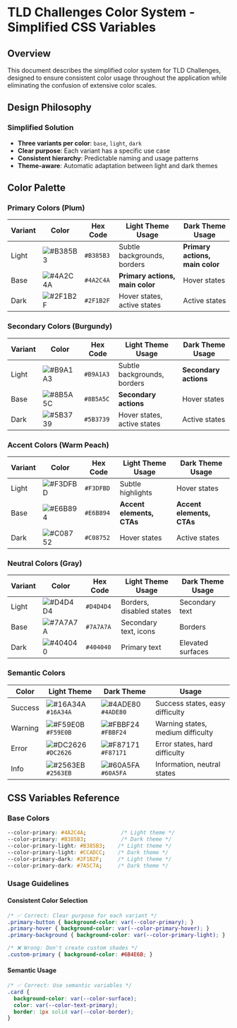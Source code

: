 # TLD Challenges Color System - Simplified CSS Variables

## Overview

This document describes the simplified color system for TLD Challenges, designed to ensure consistent color usage throughout the application while eliminating the confusion of extensive color scales.

## Design Philosophy

### Simplified Solution
- **Three variants per color**: `base`, `light`, `dark`
- **Clear purpose**: Each variant has a specific use case
- **Consistent hierarchy**: Predictable naming and usage patterns
- **Theme-aware**: Automatic adaptation between light and dark themes

## Color Palette

### Primary Colors (Plum)
| Variant | Color | Hex Code | Light Theme Usage | Dark Theme Usage |
|---------|-------|----------|-------------------|------------------|
| Light | ![#B385B3](https://img.shields.io/badge/-B385B3-B385B3?style=flat-square) | `#B385B3` | Subtle backgrounds, borders | **Primary actions, main color** |
| Base | ![#4A2C4A](https://img.shields.io/badge/-4A2C4A-4A2C4A?style=flat-square) | `#4A2C4A` | **Primary actions, main color** | Hover states |
| Dark | ![#2F1B2F](https://img.shields.io/badge/-2F1B2F-2F1B2F?style=flat-square) | `#2F1B2F` | Hover states, active states | Active states |

### Secondary Colors (Burgundy)
| Variant | Color | Hex Code | Light Theme Usage | Dark Theme Usage |
|---------|-------|----------|-------------------|------------------|
| Light | ![#B9A1A3](https://img.shields.io/badge/-B9A1A3-B9A1A3?style=flat-square) | `#B9A1A3` | Subtle backgrounds, borders | **Secondary actions** |
| Base | ![#8B5A5C](https://img.shields.io/badge/-8B5A5C-8B5A5C?style=flat-square) | `#8B5A5C` | **Secondary actions** | Hover states |
| Dark | ![#5B3739](https://img.shields.io/badge/-5B3739-5B3739?style=flat-square) | `#5B3739` | Hover states, active states | Active states |

### Accent Colors (Warm Peach)
| Variant | Color | Hex Code | Light Theme Usage | Dark Theme Usage |
|---------|-------|----------|-------------------|------------------|
| Light | ![#F3DFBD](https://img.shields.io/badge/-F3DFBD-F3DFBD?style=flat-square) | `#F3DFBD` | Subtle highlights | Hover states |
| Base | ![#E6B894](https://img.shields.io/badge/-E6B894-E6B894?style=flat-square) | `#E6B894` | **Accent elements, CTAs** | **Accent elements, CTAs** |
| Dark | ![#C08752](https://img.shields.io/badge/-C08752-C08752?style=flat-square) | `#C08752` | Hover states | Active states |

### Neutral Colors (Gray)
| Variant | Color | Hex Code | Light Theme Usage | Dark Theme Usage |
|---------|-------|----------|-------------------|------------------|
| Light | ![#D4D4D4](https://img.shields.io/badge/-D4D4D4-D4D4D4?style=flat-square) | `#D4D4D4` | Borders, disabled states | Secondary text |
| Base | ![#7A7A7A](https://img.shields.io/badge/-7A7A7A-7A7A7A?style=flat-square) | `#7A7A7A` | Secondary text, icons | Borders |
| Dark | ![#404040](https://img.shields.io/badge/-404040-404040?style=flat-square) | `#404040` | Primary text | Elevated surfaces |

### Semantic Colors
| Color | Light Theme | Dark Theme | Usage |
|-------|-------------|------------|-------|
| Success | ![#16A34A](https://img.shields.io/badge/-16A34A-16A34A?style=flat-square) `#16A34A` | ![#4ADE80](https://img.shields.io/badge/-4ADE80-4ADE80?style=flat-square) `#4ADE80` | Success states, easy difficulty |
| Warning | ![#F59E0B](https://img.shields.io/badge/-F59E0B-F59E0B?style=flat-square) `#F59E0B` | ![#FBBF24](https://img.shields.io/badge/-FBBF24-FBBF24?style=flat-square) `#FBBF24` | Warning states, medium difficulty |
| Error | ![#DC2626](https://img.shields.io/badge/-DC2626-DC2626?style=flat-square) `#DC2626` | ![#F87171](https://img.shields.io/badge/-F87171-F87171?style=flat-square) `#F87171` | Error states, hard difficulty |
| Info | ![#2563EB](https://img.shields.io/badge/-2563EB-2563EB?style=flat-square) `#2563EB` | ![#60A5FA](https://img.shields.io/badge/-60A5FA-60A5FA?style=flat-square) `#60A5FA` | Information, neutral states |

## CSS Variables Reference

### Base Colors
```css
--color-primary: #4A2C4A;           /* Light theme */
--color-primary: #B385B3;           /* Dark theme */
--color-primary-light: #B385B3;    /* Light theme */
--color-primary-light: #CCADCC;    /* Dark theme */
--color-primary-dark: #2F1B2F;     /* Light theme */
--color-primary-dark: #7A5C7A;     /* Dark theme */
```

### Usage Guidelines

#### Consistent Color Selection
```css
/* ✅ Correct: Clear purpose for each variant */
.primary-button { background-color: var(--color-primary); }
.primary-hover { background-color: var(--color-primary-hover); }
.primary-background { background-color: var(--color-primary-light); }

/* ❌ Wrong: Don't create custom shades */
.custom-primary { background-color: #6B4E6B; }
```

#### Semantic Usage
```css
/* ✅ Correct: Use semantic variables */
.card { 
  background-color: var(--color-surface);
  color: var(--color-text-primary);
  border: 1px solid var(--color-border);
}
```


